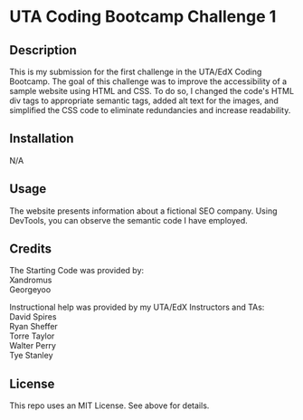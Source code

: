 # UTA Coding Bootcamp Challenge 1

## Description

This is my submission for the first challenge in the UTA/EdX Coding Bootcamp. The goal of this challenge was to improve the accessibility of a sample website using HTML and CSS.
To do so, I changed the code's HTML div tags to appropriate semantic tags, added alt text for the images, and simplified the CSS code to eliminate redundancies and increase readability.



## Installation

N/A



## Usage

The website presents information about a fictional SEO company. Using DevTools, you can observe the semantic code I have employed.



## Credits

The Starting Code was provided by:<br>
  Xandromus<br>
  Georgeyoo<br>

Instructional help was provided by my UTA/EdX Instructors and TAs:<br>
  David Spires<br>
  Ryan Sheffer<br>
  Torre Taylor<br>
  Walter Perry<br>
  Tye Stanley<br>



## License

This repo uses an MIT License. See above for details.
